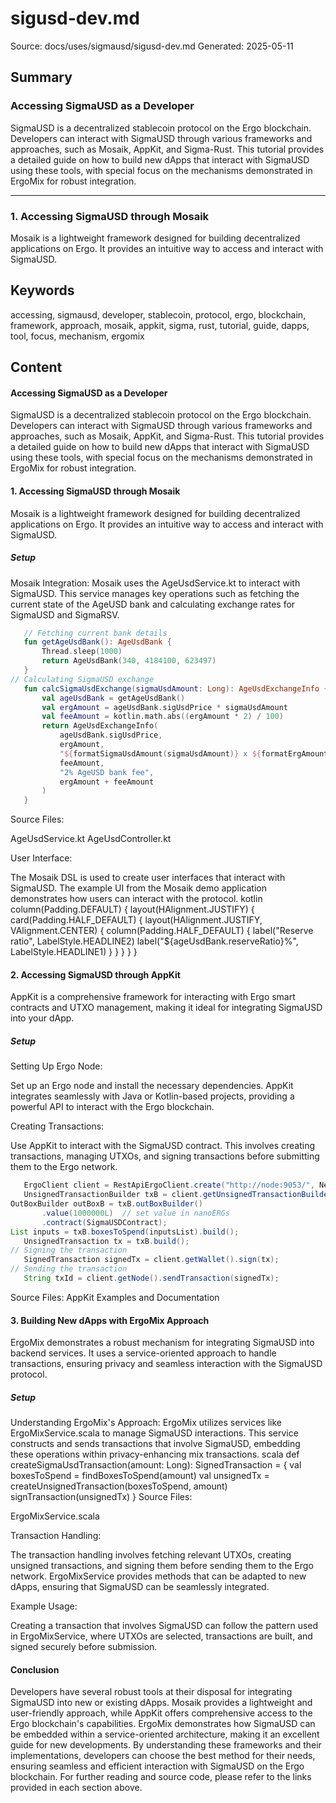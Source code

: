 # sigusd-dev.md
Source: docs/uses/sigmausd/sigusd-dev.md
Generated: 2025-05-11

## Summary
### Accessing SigmaUSD as a Developer

SigmaUSD is a decentralized stablecoin protocol on the Ergo blockchain. Developers can interact with SigmaUSD through various frameworks and approaches, such as Mosaik, AppKit, and Sigma-Rust. This tutorial provides a detailed guide on how to build new dApps that interact with SigmaUSD using these tools, with special focus on the mechanisms demonstrated in ErgoMix for robust integration.

---

### 1. **Accessing SigmaUSD through Mosaik**

Mosaik is a lightweight framework designed for building decentralized applications on Ergo. It provides an intuitive way to access and interact with SigmaUSD.

## Keywords
accessing, sigmausd, developer, stablecoin, protocol, ergo, blockchain, framework, approach, mosaik, appkit, sigma, rust, tutorial, guide, dapps, tool, focus, mechanism, ergomix

## Content
#### Accessing SigmaUSD as a Developer
SigmaUSD is a decentralized stablecoin protocol on the Ergo blockchain. Developers can interact with SigmaUSD through various frameworks and approaches, such as Mosaik, AppKit, and Sigma-Rust. This tutorial provides a detailed guide on how to build new dApps that interact with SigmaUSD using these tools, with special focus on the mechanisms demonstrated in ErgoMix for robust integration.

#### 1. Accessing SigmaUSD through Mosaik
Mosaik is a lightweight framework designed for building decentralized applications on Ergo. It provides an intuitive way to access and interact with SigmaUSD.

##### Setup
Mosaik Integration:
Mosaik uses the AgeUsdService.kt to interact with SigmaUSD. This service manages key operations such as fetching the current state of the AgeUSD bank and calculating exchange rates for SigmaUSD and SigmaRSV.
```kotlin
   // Fetching current bank details
   fun getAgeUsdBank(): AgeUsdBank {
       Thread.sleep(1000)
       return AgeUsdBank(340, 4184100, 623497)
   }
// Calculating SigmaUSD exchange
   fun calcSigmaUsdExchange(sigmaUsdAmount: Long): AgeUsdExchangeInfo {
       val ageUsdBank = getAgeUsdBank()
       val ergAmount = ageUsdBank.sigUsdPrice * sigmaUsdAmount
       val feeAmount = kotlin.math.abs((ergAmount * 2) / 100)
       return AgeUsdExchangeInfo(
           ageUsdBank.sigUsdPrice,
           ergAmount,
           "${formatSigmaUsdAmount(sigmaUsdAmount)} x ${formatErgAmount(ageUsdBank.sigUsdPrice)} ERG",
           feeAmount,
           "2% AgeUSD bank fee",
           ergAmount + feeAmount
       )
   }
   ```
Source Files:

AgeUsdService.kt
AgeUsdController.kt



User Interface:

The Mosaik DSL is used to create user interfaces that interact with SigmaUSD. The example UI from the Mosaik demo application demonstrates how users can interact with the protocol.
kotlin
   column(Padding.DEFAULT) {
       layout(HAlignment.JUSTIFY) {
           card(Padding.HALF_DEFAULT) {
               layout(HAlignment.JUSTIFY, VAlignment.CENTER) {
                   column(Padding.HALF_DEFAULT) {
                       label("Reserve ratio", LabelStyle.HEADLINE2)
                       label("${ageUsdBank.reserveRatio}%", LabelStyle.HEADLINE1)
                   }
               }
           }
       }
   }

#### 2. Accessing SigmaUSD through AppKit
AppKit is a comprehensive framework for interacting with Ergo smart contracts and UTXO management, making it ideal for integrating SigmaUSD into your dApp.

##### Setup
Setting Up Ergo Node:

Set up an Ergo node and install the necessary dependencies. AppKit integrates seamlessly with Java or Kotlin-based projects, providing a powerful API to interact with the Ergo blockchain.


Creating Transactions:

Use AppKit to interact with the SigmaUSD contract. This involves creating transactions, managing UTXOs, and signing transactions before submitting them to the Ergo network.
```java
   ErgoClient client = RestApiErgoClient.create("http://node:9053/", NetworkType.MAINNET, "", "");
   UnsignedTransactionBuilder txB = client.getUnsignedTransactionBuilder();
OutBoxBuilder outBoxB = txB.outBoxBuilder()
       .value(1000000L)  // set value in nanoERGs
       .contract(SigmaUSDContract);
List inputs = txB.boxesToSpend(inputsList).build();
   UnsignedTransaction tx = txB.build();
// Signing the transaction
   SignedTransaction signedTx = client.getWallet().sign(tx);
// Sending the transaction
   String txId = client.getNode().sendTransaction(signedTx);
   ```
Source Files:
AppKit Examples and Documentation

#### 3. Building New dApps with ErgoMix Approach
ErgoMix demonstrates a robust mechanism for integrating SigmaUSD into backend services. It uses a service-oriented approach to handle transactions, ensuring privacy and seamless interaction with the SigmaUSD protocol.

##### Setup
Understanding ErgoMix's Approach:
ErgoMix utilizes services like ErgoMixService.scala to manage SigmaUSD interactions. This service constructs and sends transactions that involve SigmaUSD, embedding these operations within privacy-enhancing mix transactions.
scala
   def createSigmaUsdTransaction(amount: Long): SignedTransaction = {
       val boxesToSpend = findBoxesToSpend(amount)
       val unsignedTx = createUnsignedTransaction(boxesToSpend, amount)
       signTransaction(unsignedTx)
   }
Source Files:

ErgoMixService.scala



Transaction Handling:


The transaction handling involves fetching relevant UTXOs, creating unsigned transactions, and signing them before sending them to the Ergo network. ErgoMixService provides methods that can be adapted to new dApps, ensuring that SigmaUSD can be seamlessly integrated.


Example Usage:

Creating a transaction that involves SigmaUSD can follow the pattern used in ErgoMixService, where UTXOs are selected, transactions are built, and signed securely before submission.

#### Conclusion
Developers have several robust tools at their disposal for integrating SigmaUSD into new or existing dApps. Mosaik provides a lightweight and user-friendly approach, while AppKit offers comprehensive access to the Ergo blockchain's capabilities. ErgoMix demonstrates how SigmaUSD can be embedded within a service-oriented architecture, making it an excellent guide for new developments.
By understanding these frameworks and their implementations, developers can choose the best method for their needs, ensuring seamless and efficient interaction with SigmaUSD on the Ergo blockchain.
For further reading and source code, please refer to the links provided in each section above.

